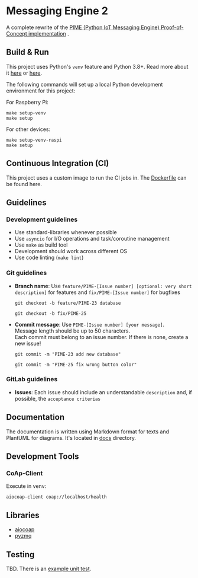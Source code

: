 # Messaging Engine 2

A complete rewrite of
the [PIME (Python IoT Messaging Engine) Proof-of-Concept implementation](https://gitlab-as.informatik.uni-stuttgart.de/hirmerpl/MA_Del_Gaudio)
.

## Build & Run

This project uses Python's `venv` feature and Python 3.8+. Read more about it
[here](https://packaging.python.org/en/latest/guides/installing-using-pip-and-virtual-environments/)
or [here](https://docs.python.org/3/library/venv.html).

The following commands will set up a local Python development environment for this project:

For Raspberry Pi:
```console
make setup-venv
make setup
```

For other devices:
```console
make setup-venv-raspi
make setup
```

## Continuous Integration (CI)

This project uses a custom image to run the CI jobs in. The [Dockerfile](Dockerfile_build) can be found here.

## Guidelines
### Development guidelines

- Use standard-libraries whenever possible
- Use `asyncio` for I/O operations and task/coroutine management
- Use `make` as build tool
- Development should work across different OS
- Use code linting (`make lint`)

### Git guidelines
- **Branch name**: Use `feature/PIME-[Issue number] [optional: very short description]` for features and `fix/PIME-[Issue number]` for bugfixes
  
  ```
  git checkout -b feature/PIME-23 database
  
  git checkout -b fix/PIME-25
  ```
  
- **Commit message**: Use `PIME-[Issue number] [your message]`. <br> 
  Message length should be up to 50 characters. <br>
  Each commit must belong to an issue number. If there is none, create a new issue!

  ```
  git commit -m "PIME-23 add new database"
  
  git commit -m "PIME-25 fix wrong button color"
  ```
  
### GitLab guidelines
- **Issues**: Each issue should include an understandable `description` and, if possible, the `acceptance criterias`
 
## Documentation

The documentation is written using Markdown format for texts and PlantUML for diagrams.
It's located in [docs](docs) directory.

## Development Tools

### CoAp-Client

Execute in venv:

```
aiocoap-client coap://localhost/health
```

## Libraries

- [aiocoap](https://github.com/chrysn/aiocoap)
- [pyzmq](https://github.com/zeromq/pyzmq)

## Testing

TBD. There is an [example unit test](test/simple_test.py).
